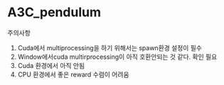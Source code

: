 # A3C_pendulum

주의사항  
1. Cuda에서 multiprocessing을 하기 위해서는 spawn환경 설정이 필수  
2. Window에서cuda multirprocessing이 아직 호환안되는 것 같다. 확인 필요  
3. Cuda 환경에서 아직 안됨  
4. CPU 환경에서 좋은 reward 수렴이 어려움


